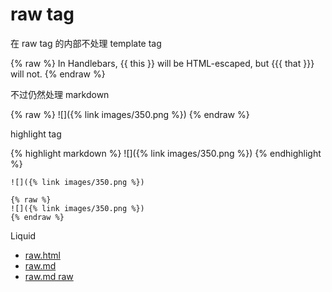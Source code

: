 # raw tag

在 raw tag 的内部不处理 template tag

{% raw %}
  In Handlebars, {{ this }} will be HTML-escaped, but
  {{{ that }}} will not.
{% endraw %}

不过仍然处理 markdown

{% raw %}
![]({% link images/350.png %})
{% endraw %}

highlight tag

{% highlight markdown %}
![]({% link images/350.png %})
{% endhighlight %}

```
![]({% link images/350.png %})
```

```
{% raw %}
![]({% link images/350.png %})
{% endraw %}
```

Liquid

- [raw.html](https://shopify.github.io/liquid/tags/raw/)
- [raw.md](https://github.com/Shopify/liquid/blob/gh-pages/tags/raw.md)
- [raw.md raw](https://raw.githubusercontent.com/Shopify/liquid/gh-pages/tags/raw.md)
